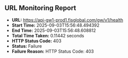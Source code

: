 ## URL Monitoring Report

- **URL:** https://api-gw1-prod1.fisglobal.com/gw/v1/health
- **Start Time:** 2025-09-03T15:56:48.494392
- **End Time:** 2025-09-03T15:56:48.608812
- **Total Time Taken:** 0.11442 seconds
- **HTTP Status Code:** 403
- **Status:** Failure
- **Failure Reason:** HTTP Status Code: 403
